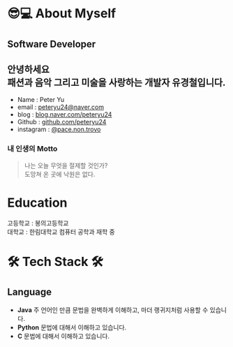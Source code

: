 # :sunglasses:💻 About Myself

## Software Developer

## 안녕하세요 <br>패션과 음악 그리고 미술을 사랑하는 개발자 유경철입니다.

- Name : Peter Yu
- email : peteryu24@naver.com
- blog : [blog.naver.com/peteryu24](https://blog.naver.com/peteryu24)
- Github : [github.com/peteryu24](https://github.com/peteryu24)
- instagram : [@pace.non.trovo](https://www.instagram.com/pace.non.trovo/)



### **내 인생의 Motto**
> 나는 오늘 무엇을 절제할 것인가?   <br>
도망쳐 온 곳에 낙원은 없다. 


# Education

고등학교 : 봉의고등학교  <br>
대학교 : 한림대학교 컴퓨터 공학과 재학 중  <br>


   
# 🛠 Tech Stack 🛠

## Language
- **Java** 주 언어인 만큼 문법을 완벽하게 이해하고, 마더 랭귀지처럼 사용할 수 있습니다.
- **Python** 문법에 대해서 이해하고 있습니다.
- **C** 문법에 대해서 이해하고 있습니다.


